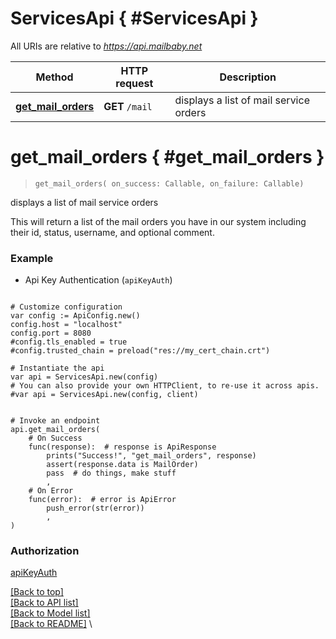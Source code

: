 <a name="__pageTop"></a>
# ServicesApi   { #ServicesApi }


All URIs are relative to *https://api.mailbaby.net*

Method | HTTP request | Description
------------- | ------------- | -------------
[**get_mail_orders**](#get_mail_orders) | **GET** `/mail` | displays a list of mail service orders

# **get_mail_orders**   { #get_mail_orders }
<a name="get_mail_orders"></a>

> `get_mail_orders( on_success: Callable, on_failure: Callable)`

displays a list of mail service orders

This will return a list of the mail orders you have in our system including their id, status, username, and optional comment.

### Example

* Api Key Authentication (`apiKeyAuth`)

```gdscript

# Customize configuration
var config := ApiConfig.new()
config.host = "localhost"
config.port = 8080
#config.tls_enabled = true
#config.trusted_chain = preload("res://my_cert_chain.crt")

# Instantiate the api
var api = ServicesApi.new(config)
# You can also provide your own HTTPClient, to re-use it across apis.
#var api = ServicesApi.new(config, client)


# Invoke an endpoint
api.get_mail_orders(
	# On Success
	func(response):  # response is ApiResponse
		prints("Success!", "get_mail_orders", response)
		assert(response.data is MailOrder)
		pass  # do things, make stuff
		,
	# On Error
	func(error):  # error is ApiError
		push_error(str(error))
		,
)

```


### Authorization

[apiKeyAuth](../README.md#apiKeyAuth)

[[Back to top]](#__pageTop) \
[[Back to API list]](../README.md#documentation-for-api-endpoints) \
[[Back to Model list]](../README.md#documentation-for-models) \
[[Back to README]](../README.md) \

